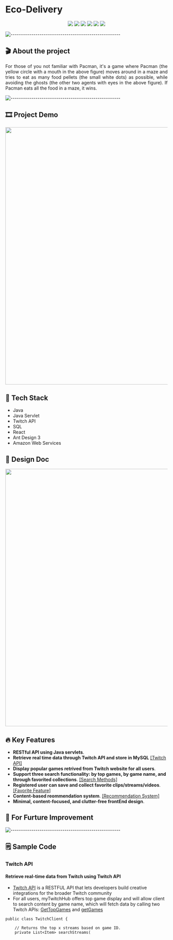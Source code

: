 # Eco-Delivery

<p align="center">
<img src="https://img.shields.io/badge/Backend-%20Java | JavaServlet%20-F6922B.svg">
<img src="https://img.shields.io/badge/Frontend-%20 React | AntDesign%20-43dcf2.svg">
<img src="https://img.shields.io/badge/Framework-JavaServlet | node.js %20-ec63a8.svg">
<img src="https://img.shields.io/badge/Database-%20 SQL %20-3de540.svg">
<img src="https://img.shields.io/badge/Deployment-%20AWS EC2%20-DDC7FC.svg">
<img src="https://img.shields.io/badge/Platform-%20Fullstack Web%20-F6F063.svg">
</p>

![-----------------------------------------------------](https://raw.githubusercontent.com/andreasbm/readme/master/assets/lines/rainbow.png)

## 🎬 About the project
<p align="justify"> 
  For those of you not familiar with Pacman, it's a game where Pacman (the yellow circle with a mouth in the above figure) moves around in a maze and tries to eat as many food pellets (the small white dots) as possible, while avoiding the ghosts (the other two agents with eyes in the above figure). If Pacman eats all the food in a maze, it wins.
</p>

![-----------------------------------------------------](https://raw.githubusercontent.com/andreasbm/readme/master/assets/lines/rainbow.png)

## :film_strip: Project Demo
<p align="center">
<img src="https://user-images.githubusercontent.com/78308927/132066901-2767be0a-0aa8-4828-b77e-bcc45bc8348e.gif" width="800">
</p>

## 🤖 Tech Stack

* Java
* Java Servlet
* Twitch API
* SQL
* React
* Ant Design 3
* Amazon Web Services

## 📐 Design Doc

<p align="center">
<img src="https://user-images.githubusercontent.com/78308927/130887360-e570d151-acb0-42f4-9051-3721bcbe103e.jpg" width=800>
</p>

## :fire: Key Features

- **RESTful API using Java servlets**.
- **Retrieve real time data through Twitch API and store in MySQL** [[Twitch API]](#twitch-api)
- **Display popular games retrived from Twitch website for all users**.
- **Support three search functionality: by top games, by game name, and through favorited collections**. [[Search Methods]](#search-methods)
- **Registered user can save and collect favorite clips/streams/videos**. [[Favorite Feature]](#set-and-unset-favorite-items)
- **Content-based reommendation system**. [[Recommendation System]](#content-based-recommendation)
- **Minimal, content-focused, and clutter-free frontEnd design**.

## :seedling: For Furture Improvement

![-----------------------------------------------------](https://raw.githubusercontent.com/andreasbm/readme/master/assets/lines/rainbow.png)
## :spiral_notepad: Sample Code
### Twitch API
#### Retrieve real-time data from Twitch using Twitch API

 -  [Twitch API](https://dev.twitch.tv/docs/api/) is a RESTFUL API that lets developers build creative integrations for the broader Twitch community 
 -  For all users, myTwitchHub offers top game display and will allow client to search content by game name, which will fetch data by calling two Twitch APIs: [GetTopGames](https://dev.twitch.tv/docs/api/) and [getGames](https://dev.twitch.tv/docs/api/reference#get-games)
 
```
public class TwitchClient {
   
    // Returns the top x streams based on game ID.
    private List<Item> searchStreams(


